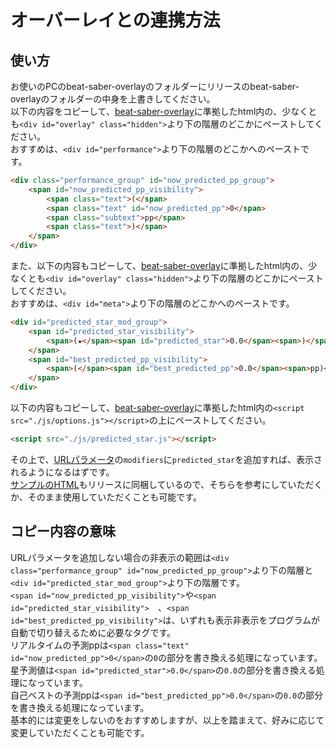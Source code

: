 ﻿# オーバーレイとの連携方法

## 使い方
お使いのPCのbeat-saber-overlayのフォルダーにリリースのbeat-saber-overlayのフォルダーの中身を上書きしてください。  
以下の内容をコピーして、[beat-saber-overlay](https://github.com/rynan4818/beat-saber-overlay)に準拠したhtml内の、少なくとも`<div id="overlay" class="hidden">`より下の階層のどこかにペーストしてください。  
おすすめは、`<div id="performance">`より下の階層のどこかへのペーストです。
```html
<div class="performance_group" id="now_predicted_pp_group">
    <span id="now_predicted_pp_visibility">
        <span class="text">(</span>
        <span class="text" id="now_predicted_pp">0</span>
        <span class="subtext">pp</span>
        <span class="text">)</span>
    </span>
</div>
```
また、以下の内容もコピーして、[beat-saber-overlay](https://github.com/rynan4818/beat-saber-overlay)に準拠したhtml内の、少なくとも`<div id="overlay" class="hidden">`より下の階層のどこかにペーストしてください。  
おすすめは、`<div id="meta">`より下の階層のどこかへのペーストです。
```html
<div id="predicted_star_mod_group">
    <span id="predicted_star_visibility">
        <span>(★</span><span id="predicted_star">0.0</span><span>)</span>
    </span>
    <span id="best_predicted_pp_visibility">
        <span>(</span><span id="best_predicted_pp">0.0</span><span>pp)</span>
    </span>
</div>
```
以下の内容もコピーして、[beat-saber-overlay](https://github.com/rynan4818/beat-saber-overlay)に準拠したhtml内の`<script src="./js/options.js"></script>`の上にペーストしてください。
```html
<script src="./js/predicted_star.js"></script>
```
その上で、[URLパラメータ](https://github.com/rynan4818/beat-saber-overlay#%E3%82%AA%E3%83%97%E3%82%B7%E3%83%A7%E3%83%B3)の`modifiers`に`predicted_star`を追加すれば、表示されるようになるはずです。  
[サンプルのHTML](sample.html)もリリースに同梱しているので、そちらを参考にしていただくか、そのまま使用していただくことも可能です。

## コピー内容の意味
URLパラメータを追加しない場合の非表示の範囲は`<div class="performance_group" id="now_predicted_pp_group">`より下の階層と`<div id="predicted_star_mod_group">`より下の階層です。  
`<span id="now_predicted_pp_visibility">`や`<span id="predicted_star_visibility">`　、`<span id="best_predicted_pp_visibility">`は、いずれも表示非表示をプログラムが自動で切り替えるために必要なタグです。  
リアルタイムの予測ppは`<span class="text" id="now_predicted_pp">0</span>`の`0`の部分を書き換える処理になっています。  
星予測値は`<span id="predicted_star">0.0</span>`の`0.0`の部分を書き換える処理になっています。  
自己ベストの予測ppは`<span id="best_predicted_pp">0.0</span>`の`0.0`の部分を書き換える処理になっています。  
基本的には変更をしないのをおすすめしますが、以上を踏まえて、好みに応じて変更していただくことも可能です。